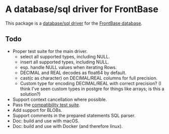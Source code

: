 # A database/sql driver for FrontBase

This package is a [database/sql driver](https://pkg.go.dev/database/sql)
  for the [FrontBase database](http://frontbase.com/).

## Todo

- Proper test suite for the main driver.
    - select all supported types, including NULL.
    - insert all supported types, including NULL.
    - esp. handle NULL values when iterating Rows.
    - DECIMAL and REAL decodes as float64 by default.
    - cast(c as character) on DECIMAL/REAL columns for full precision.
    - Custom type for encoding DECIMAL/REAL with correct precision? (I think I've seen custom types in postgre for things like arrays; is this a solution?)
- Support context cancellation where possible.
- Pass the [compatibility test suite](https://github.com/bradfitz/go-sql-test).
- Add support for BLOBs.
- Support comments in the prepared statements SQL parser.
- Doc: build and use with macOS.
- Doc: build and use with Docker (and therefore linux).
